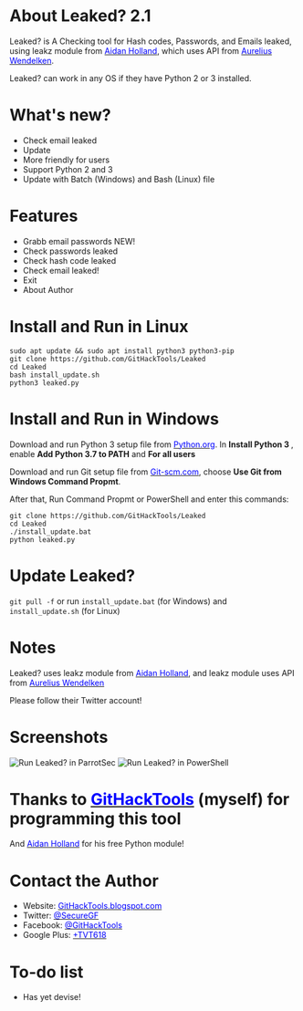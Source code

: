# About Leaked? 2.1
Leaked? is  A Checking tool for Hash codes, Passwords, and Emails leaked, using leakz module from <a href="https://twitter.com/thehappydinoa" target="_blank"><span style="color: blue">Aidan Holland</span></a>, which uses API from <a href="https://twitter.com/webtobesocial" target="_blank"><span style="color: blue">Aurelius Wendelken</span></a>.

Leaked? can work in any OS if they have Python 2 or 3 installed.

# What's new?
 * Check email leaked
 * Update
 * More friendly for users
 * Support Python 2 and 3
 * Update with Batch (Windows) and Bash (Linux) file

# Features
 * Grabb email passwords NEW!
 * Check passwords leaked
 * Check hash code leaked
 * Check email leaked!
 * Exit
 * About Author
 
# Install and Run in Linux
    sudo apt update && sudo apt install python3 python3-pip
    git clone https://github.com/GitHackTools/Leaked
    cd Leaked
    bash install_update.sh
    python3 leaked.py

# Install and Run in Windows
Download and run Python 3 setup file from <a href="https://python.org" target="_blank"><span style="color: blue">Python.org</span></a>.
In <strong>Install Python 3 </strong>, enable <strong>Add Python 3.7 to PATH</strong> and <strong>For all users</strong>

Download and run Git setup file from <a href="https://Git-scm.com" target="_blank"><span style="color: blue">Git-scm.com</span></a>, choose <strong>Use Git from Windows Command Propmt</strong>.

After that, Run Command Propmt or PowerShell and enter this commands:

    git clone https://github.com/GitHackTools/Leaked
    cd Leaked
    ./install_update.bat
    python leaked.py

# Update Leaked?
<code>git pull -f</code> or run <code>install_update.bat</code> (for Windows) and <code>install_update.sh</code> (for Linux)

# Notes
Leaked? uses leakz module from <a href="https://twitter.com/thehappydinoa" target="_blank"><span style="color: blue">Aidan Holland</span></a>, and leakz module uses API from <a href="https://twitter.com/webtobesocial" target="_blank"><span style="color: blue">Aurelius Wendelken</span></a>

Please follow their Twitter account!
  
# Screenshots
![Run Leaked? in ParrotSec](https://linuxteamvietnam.us/wp-content/uploads/2018/09/Leaked-2.0-ParrotSec.png)
![Run Leaked? in PowerShell](https://1.bp.blogspot.com/-70-lnGlxhmY/XE00PDPyPoI/AAAAAAAAN-w/col6QS1xZCkB3GYNRwetlihkxBZ_NKk0wCLcBGAs/s1600/Leaked%2B2.1%2BWindows.PNG)

# Thanks to <a href="https://githacktools.blogspot.com" target="_blank"><span style="color: blue">GitHackTools</span></a> (myself) for programming this tool

And <a href="https://twitter.com/thehappydinoa" target="_blank"><span style="color: blue">Aidan Holland</span></a> for his free Python module!

# Contact the Author
 * Website: <a href="https://githacktools.blogspot.com" target="_blank"><span style="color: blue">GitHackTools.blogspot.com</span></a>
 * Twitter: <a href="https://twitter.com/SecureGF" target="_blank"><span style="color: blue">@SecureGF</span></a>
 * Facebook: <a href="https://githacktools.blogspot.com" target="_blank"><span style="color: blue">@GitHackTools</span></a>
 * Google Plus: <a href="https://plus.google.com/+TVT618" target="_blank"><span style="color: blue">+TVT618</span></a>

# To-do list
 * Has yet devise!
